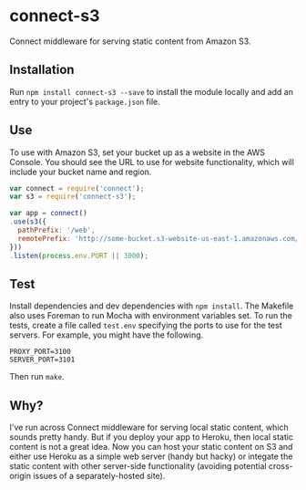 # connect-s3

Connect middleware for serving static content from Amazon S3.

## Installation

Run `npm install connect-s3 --save` to install the module locally and add an
entry to your project's `package.json` file.

## Use

To use with Amazon S3, set your bucket up as a website in the AWS Console. You
should see the URL to use for website functionality, which will include your
bucket name and region.

```javascript
var connect = require('connect');
var s3 = require('connect-s3');

var app = connect()
.use(s3({
  pathPrefix: '/web',
  remotePrefix: 'http://some-bucket.s3-website-us-east-1.amazonaws.com/somepath'
}))
.listen(process.env.PORT || 3000);
```

## Test

Install dependencies and dev dependencies with `npm install`. The Makefile also
uses Foreman to run Mocha with environment variables set. To run the tests,
create a file called `test.env` specifying the ports to use for the test
servers. For example, you might have the following.

```
PROXY_PORT=3100
SERVER_PORT=3101
```

Then run `make`.

## Why?

I've run across Connect middleware for serving local static content, which
sounds pretty handy. But if you deploy your app to Heroku, then local static
content is not a great idea. Now you can host your static content on S3 and
either use Heroku as a simple web server (handy but hacky) or integate the
static content with other server-side functionality (avoiding potential
cross-origin issues of a separately-hosted site).

